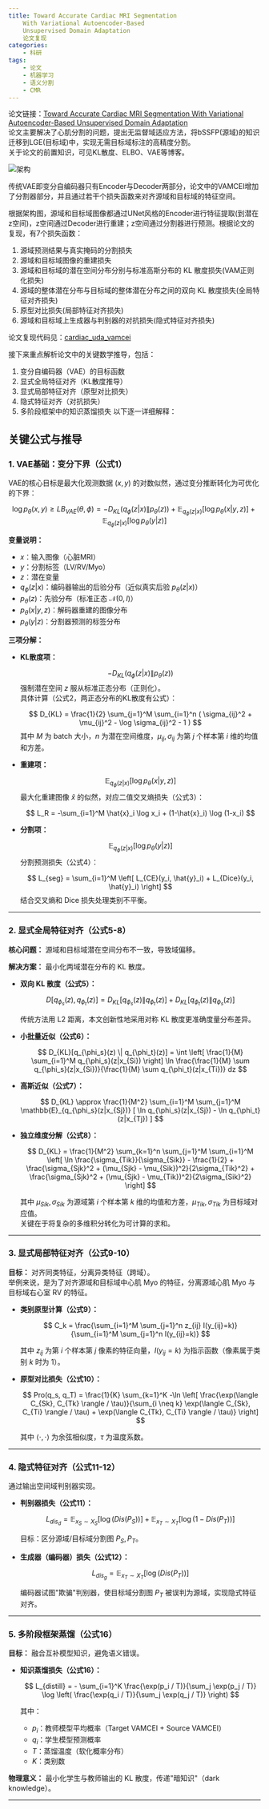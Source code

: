 ```yaml
---
title: Toward Accurate Cardiac MRI Segmentation
    With Variational Autoencoder-Based
    Unsupervised Domain Adaptation
    论文复现
categories: 
    - 科研
tags: 
    - 论文
    - 机器学习
    - 语义分割
    - CMR
---
```


论文链接：[Toward Accurate Cardiac MRI Segmentation With Variational Autoencoder-Based Unsupervised Domain Adaptation](https://ieeexplore.ieee.org/abstract/document/10483021)  
论文主要解决了心肌分割的问题，提出无监督域适应方法，将bSSFP(源域)的知识迁移到LGE(目标域)中，实现无需目标域标注的高精度分割。  
关于论文的前置知识，可见KL散度、ELBO、VAE等博客。

![架构](/images/CMR1-1.png)

传统VAE即变分自编码器只有Encoder与Decoder两部分，论文中的VAMCEI增加了分割器部分，并且通过若干个损失函数来对齐源域和目标域的特征空间。

根据架构图，源域和目标域图像都通过UNet风格的Encoder进行特征提取(到潜在z空间)，z空间通过Decoder进行重建；z空间通过分割器进行预测。根据论文的复现，有7个损失函数：
1. 源域预测结果与真实掩码的分割损失
2. 源域和目标域图像的重建损失
3. 源域和目标域的潜在空间分布分别与标准高斯分布的 KL 散度损失(VAM正则化损失)
4. 源域的整体潜在分布与目标域的整体潜在分布之间的双向 KL 散度损失(全局特征对齐损失)
5. 原型对比损失(局部特征对齐损失)
6. 源域和目标域上生成器与判别器的对抗损失(隐式特征对齐损失)

论文复现代码见：[cardiac_uda_vamcei](https://github.com/Ruthless338/cardiac_uda_vamcei)

接下来重点解析论文中的关键数学推导，包括：
 1. 变分自编码器（VAE）的目标函数
 2. 显式全局特征对齐（KL散度推导）
 3. 显式局部特征对齐（原型对比损失）
 4. 隐式特征对齐（对抗损失）
 5. 多阶段框架中的知识蒸馏损失
 以下逐一详细解释：

## 关键公式与推导

### 1. VAE基础：变分下界（公式1）

VAE的核心目标是最大化观测数据 $(x, y)$ 的对数似然，通过变分推断转化为可优化的下界：

$$
\log p_\theta(x, y) \geq LB_{VAE}(\theta, \phi) = -D_{KL}(q_\phi(z|x) \| p_\theta(z)) + \mathbb{E}_{q_\phi(z|x)} [\log p_\theta(x|y, z)] + \mathbb{E}_{q_\phi(z|x)} [\log p_\theta(y|z)]
$$

**变量说明：**

- $x$：输入图像（心脏MRI）
- $y$：分割标签（LV/RV/Myo）
- $z$：潜在变量
- $q_\phi(z|x)$：编码器输出的后验分布（近似真实后验 $p_\theta(z|x)$）
- $p_\theta(z)$：先验分布（标准正态 $\mathcal{N}(0, I)$）
- $p_\theta(x|y, z)$：解码器重建的图像分布
- $p_\theta(y|z)$：分割器预测的标签分布

**三项分解：**

- **KL散度项：**

  $$
  -D_{KL}(q_\phi(z|x) \| p_\theta(z))
  $$
  强制潜在空间 $z$ 服从标准正态分布（正则化）。  
  具体计算（公式2，两正态分布的KL散度有公式）：

  $$
  D_{KL} = \frac{1}{2} \sum_{j=1}^M \sum_{i=1}^n ( \sigma_{ij}^2 + \mu_{ij}^2 - \log \sigma_{ij}^2 - 1 )
  $$
  其中 $M$ 为 batch 大小，$n$ 为潜在空间维度，$\mu_{ij}, \sigma_{ij}$ 为第 $j$ 个样本第 $i$ 维的均值和方差。

- **重建项：**

  $$
  \mathbb{E}_{q_\phi(z|x)} [\log p_\theta(x|y, z)]
  $$
  最大化重建图像 $\hat{x}$ 的似然，对应二值交叉熵损失（公式3）：

  $$
  L_R = -\sum_{i=1}^M \hat{x}_i \log x_i + (1-\hat{x}_i) \log (1-x_i)
  $$

- **分割项：**

  $$
  \mathbb{E}_{q_\phi(z|x)} [\log p_\theta(y|z)]
  $$
  分割预测损失（公式4）：

  $$
  L_{seg} = \sum_{i=1}^M \left[ L_{CE}(y_i, \hat{y}_i) + L_{Dice}(y_i, \hat{y}_i) \right]
  $$
  结合交叉熵和 Dice 损失处理类别不平衡。

---

### 2. 显式全局特征对齐（公式5-8）

**核心问题：** 源域和目标域潜在空间分布不一致，导致域偏移。

**解决方案：** 最小化两域潜在分布的 KL 散度。

- **双向 KL 散度（公式5）：**

  $$
  D[q_{\phi_s}(z), q_{\phi_t}(z)] = D_{KL}[q_{\phi_s}(z) \| q_{\phi_t}(z)] + D_{KL}[q_{\phi_t}(z) \| q_{\phi_s}(z)]
  $$

  传统方法用 L2 距离，本文创新性地采用对称 KL 散度更准确度量分布差异。

- **小批量近似（公式6）：**

  $$
  D_{KL}[q_{\phi_s}(z) \| q_{\phi_t}(z)] = \int \left[ \frac{1}{M} \sum_{i=1}^M q_{\phi_s}(z|x_{Si}) \right] \ln \frac{\frac{1}{M} \sum q_{\phi_s}(z|x_{Si})}{\frac{1}{M} \sum q_{\phi_t}(z|x_{Ti})} dz
  $$

- **高斯近似（公式7）：**

  $$
  D_{KL} \approx \frac{1}{M^2} \sum_{i=1}^M \sum_{j=1}^M \mathbb{E}_{q_{\phi_s}(z|x_{Sj})} [ \ln q_{\phi_s}(z|x_{Sj}) - \ln q_{\phi_t}(z|x_{Tj}) ]
  $$

- **独立维度分解（公式8）：**

  $$
  D_{KL} = \frac{1}{M^2} \sum_{k=1}^n \sum_{j=1}^M \sum_{i=1}^M \left[ \ln \frac{\sigma_{Tik}}{\sigma_{Sik}} - \frac{1}{2} + \frac{\sigma_{Sjk}^2 + (\mu_{Sjk} - \mu_{Sik})^2}{2\sigma_{Tik}^2} + \frac{\sigma_{Sjk}^2 + (\mu_{Sjk} - \mu_{Tik})^2}{2\sigma_{Sik}^2} \right]
  $$

  其中 $\mu_{Sik}, \sigma_{Sik}$ 为源域第 $i$ 个样本第 $k$ 维的均值和方差，$\mu_{Tik}, \sigma_{Tik}$ 为目标域对应值。  
  关键在于将复杂的多维积分转化为可计算的求和。
---

### 3. 显式局部特征对齐（公式9-10）

**目标：** 对齐同类特征，分离异类特征（跨域）。  
举例来说，是为了对齐源域和目标域中心肌 Myo 的特征，分离源域心肌 Myo 与目标域右心室 RV 的特征。

- **类别原型计算（公式9）：**

  $$
  C_k = \frac{\sum_{i=1}^M \sum_{j=1}^n z_{ij} I(y_{ij}=k)}{\sum_{i=1}^M \sum_{j=1}^n I(y_{ij}=k)}
  $$

  其中 $z_{ij}$ 为第 $i$ 个样本第 $j$ 像素的特征向量，$I(y_{ij}=k)$ 为指示函数（像素属于类别 $k$ 时为 1）。

- **原型对比损失（公式10）：**

  $$
  Pro(q_s, q_T) = \frac{1}{K} \sum_{k=1}^K -\ln \left[ \frac{\exp(\langle C_{Sk}, C_{Tk} \rangle / \tau)}{\sum_{i \neq k} \exp(\langle C_{Sk}, C_{Ti} \rangle / \tau) + \exp(\langle C_{Tk}, C_{Ti} \rangle / \tau)} \right]
  $$

  其中 $\langle \cdot, \cdot \rangle$ 为余弦相似度，$\tau$ 为温度系数。

---

### 4. 隐式特征对齐（公式11-12）

通过输出空间域判别器实现。

- **判别器损失（公式11）：**

  $$
  L_{dis_d} = \mathbb{E}_{x_S \sim X_S} [\log(Dis(P_S))] + \mathbb{E}_{x_T \sim X_T} [\log(1-Dis(P_T))]
  $$

  目标：区分源域/目标域分割图 $P_S, P_T$。

- **生成器（编码器）损失（公式12）：**

  $$
  L_{dis_g} = \mathbb{E}_{x_T \sim X_T} [\log(Dis(P_T))]
  $$

  编码器试图"欺骗"判别器，使目标域分割图 $P_T$ 被误判为源域，实现隐式特征对齐。

---

### 5. 多阶段框架蒸馏（公式16）

**目标：** 融合互补模型知识，避免语义错误。

- **知识蒸馏损失（公式16）：**

  $$
  L_{distill} = - \sum_{i=1}^K \frac{\exp(p_i / T)}{\sum_j \exp(p_j / T)} \log \left( \frac{\exp(q_i / T)}{\sum_j \exp(q_j / T)} \right)
  $$

  其中：
  - $p_i$：教师模型平均概率（Target VAMCEI + Source VAMCEI）
  - $q_i$：学生模型预测概率
  - $T$：蒸馏温度（软化概率分布）
  - $K$：类别数

**物理意义：** 最小化学生与教师输出的 KL 散度，传递"暗知识"（dark knowledge）。

---
